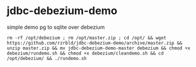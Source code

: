# jdbc-debezium-demo
simple demo pg to sqlite over debezium
```
rm -rf /opt/debezium ; rm /opt/master.zip ; cd /opt/ && wget https://github.com/rzrbld/jdbc-debezium-demo/archive/master.zip && unzip master.zip && mv jdbc-debezium-demo-master debezium && chmod +x debezium/rundemo.sh && chmod +x debezium/cleandemo.sh && cd /opt/debezium/ && ./rundemo.sh
```
